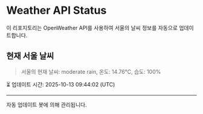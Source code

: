 
# Weather API Status

이 리포지토리는 OpenWeather API를 사용하여 서울의 날씨 정보를 자동으로 업데이트합니다.

## 현재 서울 날씨
> 서울의 현재 날씨: moderate rain, 온도: 14.76°C, 습도: 100%

⏳ 업데이트 시간: 2025-10-13 09:44:02 (UTC)

---
자동 업데이트 봇에 의해 관리됩니다.
